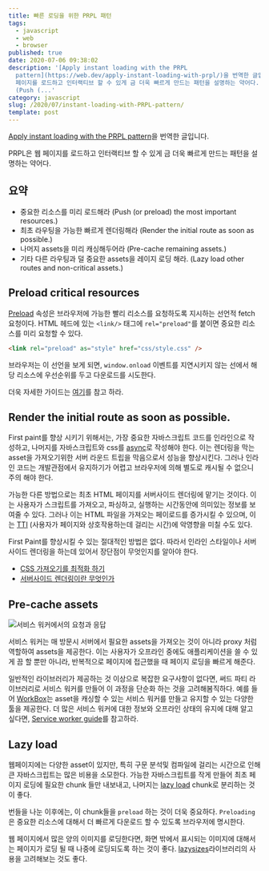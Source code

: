 ```yaml
---
title: 빠른 로딩을 위한 PRPL 패턴
tags:
  - javascript
  - web
  - browser
published: true
date: 2020-07-06 09:38:02
description: '[Apply instant loading with the PRPL
  pattern](https://web.dev/apply-instant-loading-with-prpl/)을 번역한 글입니다. PRPL은 웹
  페이지를 로드하고 인터랙티브 할 수 있게 금 더욱 빠르게 만드는 패턴을 설명하는 약어다.  ## 요약  - 중요한 리소스를 미리 로드해라
  (Push (...'
category: javascript
slug: /2020/07/instant-loading-with-PRPL-pattern/
template: post
---
```


[Apply instant loading with the PRPL pattern](https://web.dev/apply-instant-loading-with-prpl/)을 번역한 글입니다.

PRPL은 웹 페이지를 로드하고 인터랙티브 할 수 있게 금 더욱 빠르게 만드는 패턴을 설명하는 약어다.

## 요약

- 중요한 리소스를 미리 로드해라 (Push (or preload) the most important resources.)
- 최초 라우팅을 가능한 빠르게 렌더링해라 (Render the initial route as soon as possible.)
- 나머지 assets을 미리 캐싱해두어라 (Pre-cache remaining assets.)
- 기타 다른 라우팅과 덜 중요한 assets을 레이지 로딩 해라. (Lazy load other routes and non-critical assets.)

## Preload critical resources

[Preload](https://developer.mozilla.org/en-US/docs/Web/HTML/Preloading_content) 속성은 브라우저에 가능한 빨리 리소스를 요청하도록 지시하는 선언적 fetch 요청이다. HTML 헤드에 있는 `<link/>` 태그에 `rel="preload"`를 붙이면 중요한 리소스를 미리 요청할 수 있다.

```html
<link rel="preload" as="style" href="css/style.css" />
```

브라우저는 이 선언을 보게 되면, `window.onload` 이벤트를 지연시키지 않는 선에서 해당 리소스에 우선순위를 두고 다운로드를 시도한다.

더욱 자세한 가이드는 [여기](https://web.dev/preload-critical-assets/)를 참고 하라.

## Render the initial route as soon as possible.

First paint를 향상 시키기 위해서는, 가장 중요한 자바스크립트 코드를 인라인으로 작성하고, 나머지를 자바스크립트와 css를 [async](https://developers.google.com/web/fundamentals/performance/critical-rendering-path/adding-interactivity-with-javascript)로 작성해야 한다. 이는 렌더링을 막는 asset을 가져오기위한 서버 라운드 트립을 막음으로서 성능을 향상시킨다. 그러나 인라인 코드는 개발관점에서 유지하기가 어렵고 브라우저에 의해 별도로 캐시될 수 없으니 주의 해야 한다.

가능한 다른 방법으로는 최초 HTML 페이지를 서버사이드 렌더링에 맡기는 것이다. 이는 사용자가 스크립트를 가져오고, 파싱하고, 실행하는 시간동안에 의미있는 정보를 보여줄 수 있다. 그러나 이는 HTML 파일을 가져오는 페이로드를 증가시킬 수 있으며, 이는 [TTI](https://web.dev/interactive/) (사용자가 페이지와 상호작용하는데 걸리는 시간)에 악영향을 미칠 수도 있다.

First Paint를 향상시킬 수 있는 절대적인 방법은 없다. 따라서 인라인 스타일이나 서버사이드 렌더링을 하는데 있어서 장단점이 무엇인지를 알아야 한다.

- [CSS 가져오기를 최적화 하기](https://developers.google.com/speed/docs/insights/OptimizeCSSDelivery)
- [서버사이드 렌더링이란 무엇인가](https://www.youtube.com/watch?v=GQzn7XRdzxY)

## Pre-cache assets

![서비스 워커에서의 요청과 응답](https://webdev.imgix.net/apply-instant-loading-with-prpl/service-workers.png)

서비스 워커는 매 방문시 서버에서 필요한 assets을 가져오는 것이 아니라 proxy 처럼 역할하여 assets을 제공한다. 이는 사용자가 오프라인 중에도 애플리케이션을 쓸 수 있게 끔 할 뿐만 아니라, 반복적으로 페이지에 접근했을 때 페이지 로딩을 빠르게 해준다.

일반적인 라이브러리가 제공하는 것 이상으로 복잡한 요구사항이 없다면, 써드 파티 라이브러리로 서비스 워커를 만들어 이 과정을 단순화 하는 것을 고려해봄직하다. 예를 들어 [WorkBox](https://web.dev/workbox)는 asset을 캐싱할 수 있는 서비스 워커를 만들고 유지할 수 있는 다양한 툴을 제공한다. 더 많은 서비스 워커에 대한 정보와 오프라인 상태의 유지에 대해 알고 싶다면, [Service worker guide](https://web.dev/service-workers-cache-storage)를 참고하라.

## Lazy load

웹페이지에는 다양한 asset이 있지만, 특히 구문 분석및 컴파일에 걸리는 시간으로 인해 큰 자바스크립트는 많은 비용을 소모한다. 가능한 자바스크립트를 작게 만들어 최초 페이지 로딩에 필요한 chunk 들만 내보내고, 나머지는 [lazy load](https://web.dev/reduce-javascript-payloads-with-code-splitting/) chunk로 분리하는 것이 좋다.

번들을 나눈 이후에는, 이 chunk들을 `preload` 하는 것이 더욱 중요하다. `Preloading`은 중요한 리소스에 대해서 더 빠르게 다운로드 할 수 있도록 브라우저에 명시한다.

웹 페이지에서 많은 양의 이미지를 로딩한다면, 화면 밖에서 표시되는 이미지에 대해서는 페이지가 로딩 될 때 나중에 로딩되도록 하는 것이 좋다. [lazysizes](https://github.com/aFarkas/lazysizes)라이브러리의 사용을 고려해보는 것도 좋다.
